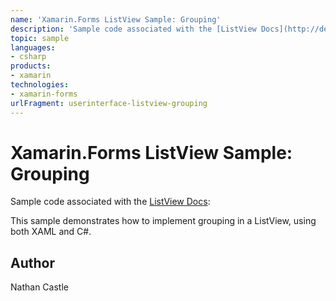 ```yaml
---
name: 'Xamarin.Forms ListView Sample: Grouping'
description: 'Sample code associated with the [ListView Docs](http://developer.xamarin.com/guides/cross-platform/xamarin-forms/user-interface/listview/):  This s...'
topic: sample
languages:
- csharp
products:
- xamarin
technologies:
- xamarin-forms
urlFragment: userinterface-listview-grouping
---
```

Xamarin.Forms ListView Sample: Grouping
===========================

Sample code associated with the [ListView Docs](http://developer.xamarin.com/guides/cross-platform/xamarin-forms/user-interface/listview/):

This sample demonstrates how to implement grouping in a ListView, using both XAML and C#. 

Author
------
Nathan Castle
